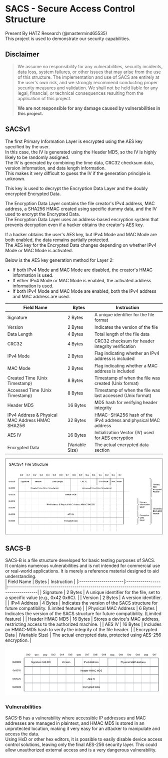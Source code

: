 # SACS - Secure Access Control Structure
Present By HATZ Research (@mastermind65535)<br>
This project is used to demonstrate our security capabilities.<br>

## Disclaimer
> We assume no responsibility for any vulnerabilities, security incidents, data loss, system failures, or other issues that may arise from the use of this structure.
> The implementation and use of SACS are entirely at the user's own risk, and we strongly recommend conducting proper security measures and validation.
> We shall not be held liable for any legal, financial, or technical consequences resulting from the application of this project.
>
> **We are not responsible for any damage caused by vulnerabilities in this project.**

## SACSv1
The first Primary Information Layer is encrypted using the AES key specified by the user.<br>
In this case, the IV is generated using the Header MD5, so the IV is highly likely to be randomly assigned.<br>
The IV is generated by combining the time data, CRC32 checksum data, version information, and data length information.<br>
This makes it very difficult to guess the IV if the generation principle is unknown.<br>

This key is used to decrypt the Encryption Data Layer and the doubly encrypted Encrypted Data.<br>

The Encryption Data Layer contains the file creator's IPv4 address, MAC address, a SHA256 HMAC created using specific dummy data, and the IV used to encrypt the Encrypted Data.<br>
The Encryption Data Layer uses an address-based encryption system that prevents decryption even if a hacker obtains the creator's AES key.<br>

If a hacker obtains the user's AES key, but IPv4 Mode and MAC Mode are both enabled, the data remains partially protected.<br>
The AES key for the Encrypted Data changes depending on whether IPv4 Mode or MAC Mode is activated.<br>

Below is the AES key generation method for Layer 2:<br>
- If both IPv4 Mode and MAC Mode are disabled, the creator's HMAC information is used.
- If either IPv4 Mode or MAC Mode is enabled, the activated address information is used.
- If both IPv4 Mode and MAC Mode are enabled, both the IPv4 address and MAC address are used.
  
| Field Name                                       | Bytes            | Instruction |
|--------------------------------------------------|------------------|---------------------------------------------------------------|
| Signature                                        | 2 Bytes          | A unique identifier for the file format                       |
| Version                                          | 2 Bytes          | Indicates the version of the file                             |
| Data Length                                      | 4 Bytes          | Total length of the file data                                 |
| CRC32                                            | 4 Bytes          | CRC32 checksum for header integrity verification              |
| IPv4 Mode                                        | 2 Bytes          | Flag indicating whether an IPv4 address is included           |
| MAC Mode                                         | 2 Bytes          | Flag indicating whether a MAC address is included             |
| Created Time (Unix Timestamp)                    | 8 Bytes          | Timestamp of when the file was created (Unix format)          |
| Accessed Time (Unix Timestamp)                   | 8 Bytes          | Timestamp of when the file was last accessed (Unix format)    |
| Header MD5                                       | 16 Bytes         | MD5 hash for verifying header integrity                       |
| IPv4 Address & Physical MAC Address HMAC SHA256  | 32 Bytes         | HMAC-SHA256 hash of the IPv4 address and physical MAC address |
| AES IV                                           | 16 Bytes         | Initialization Vector (IV) used for AES encryption            |
| Encrypted Data                                   | (Variable Size)  | The actual encrypted data section                             |

<img src="SACSv1.png">

## SACS-B
SACS-B is a file structure developed for basic testing purposes of SACS.<br>
It contains numerous vulnerabilities and is not intended for commercial use or real-world applications. It is merely a reference material designed to aid understanding.<br>
| Field Name            | Bytes            | Instruction                                                                                 |
|:----------------------|:-----------------|:--------------------------------------------------------------------------------------------|
| Signature             | 2 Bytes          | A unique identifier for the file, set to a specific value (e.g., 0x42 0x6C).                |
| Version               | 2 Bytes          | A version identifier.                                                                       | 
| IPv4 Address          | 4 Bytes          | Indicates the version of the SACS structure for future compatibility. (Limited feature)     |
| Physical MAC Address  | 6 Bytes          | Indicates the version of the SACS structure for future compatibility. (Limited feature)     |
| Header HMAC MD5       | 16 Bytes         | Stores a device's MAC address, restricting access to the authorized machine.                |
| AES IV                | 16 Bytes         | Includes an HMAC-MD5 hash to verify the integrity of the file header.                       |
| Encrypted Data        | (Variable Size)  | The actual encrypted data, protected using AES-256 encryption.                              |

<img src="SACS_B.png">

### Vulnerabilities
SACS-B has a vulnerability where accessible IP addresses and MAC addresses are managed in plaintext, and HMAC MD5 is stored in an unprotected location, making it very easy for an attacker to manipulate and access the data.<br>
Using HxD or other hex editors, it is possible to easily disable device access control solutions, leaving only the final AES-256 security layer. This could allow unauthorized external access and is a very dangerous vulnerability.

